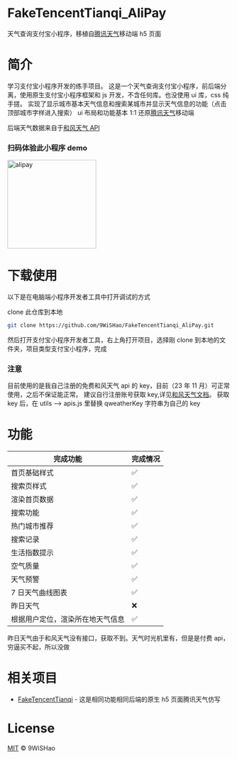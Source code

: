# FakeTencentTianqi_AliPay

天气查询支付宝小程序，移植自[腾讯天气](https://xw.tianqi.qq.com/)移动端 h5 页面

# 简介

学习支付宝小程序开发的练手项目。
这是一个天气查询支付宝小程序，前后端分离，使用原生支付宝小程序框架和 js 开发，不含任何库。也没使用 ui 库，css 纯手搓。
实现了显示城市基本天气信息和搜索某城市并显示天气信息的功能（点击顶部城市字样进入搜索）
ui 布局和功能基本 1:1 还原[腾讯天气](https://xw.tianqi.qq.com/)移动端

后端天气数据来自于[和风天气 API](https://dev.qweather.com/)

### 扫码体验此小程序 demo

<img src="https://gcore.jsdelivr.net/gh/9WiSHao/AnythingStorage/img/weather_alipay.jpg" alt="alipay" width="200">

# 下载使用

以下是在电脑端小程序开发者工具中打开调试的方式

clone 此仓库到本地

```bash
git clone https://github.com/9WiSHao/FakeTencentTianqi_AliPay.git
```

然后打开支付宝小程序开发者工具，右上角打开项目，选择刚 clone 到本地的文件夹，项目类型支付宝小程序，完成

### 注意

目前使用的是我自己注册的免费和风天气 api 的 key，目前（23 年 11 月）可正常使用，之后不保证能正常。
建议自行注册账号获取 key,详见[和风天气文档](https://dev.qweather.com/docs/configuration/project-and-key/)。
获取 key 后，在 utils --> apis.js 里替换 qweatherKey 字符串为自己的 key

# 功能

| 完成功能                         | 完成情况 |
| -------------------------------- | -------- |
| 首页基础样式                     | ✅       |
| 搜索页样式                       | ✅       |
| 渲染首页数据                     | ✅       |
| 搜索功能                         | ✅       |
| 热门城市推荐                     | ✅       |
| 搜索记录                         | ✅       |
| 生活指数提示                     | ✅       |
| 空气质量                         | ✅       |
| 天气预警                         | ✅       |
| 7 日天气曲线图表                 | ✅       |
| 昨日天气                         | ❌       |
| 根据用户定位，渲染所在地天气信息 | ✅       |

昨日天气由于和风天气没有接口，获取不到。天气时光机里有，但是是付费 api，穷逼买不起，所以没做

# 相关项目

- [FakeTencentTianqi](https://github.com/9WiSHao/FakeTencentTianqi) - 这是相同功能相同后端的原生 h5 页面腾讯天气仿写

# License

[MIT](./LICENSE) © 9WiSHao
